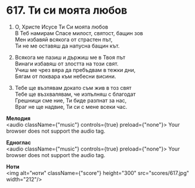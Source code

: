# 617. Ти си моята любов

1. О, Христе Исусе Ти Си моята любов  
В Теб намирам Спасе милост, святост, бащин зов  
Мен избавяй всякога от страстен път,  
Ти не ме оставяш да напусна бащин кът.  

2. Всякога ме пазиш и държиш ме в Твоя път  
Винаги избавяш от злостта на този свят.  
Учиш ме чрез вяра да пребъдвам в тежки дни,  
Бягам от поквара към небесни висини.  

3. Тебе ще възпявам докато съм жив в тоз свят  
Тебе ще възхвалявам, че изпълняш с благодат  
Грешници сме ние, Ти биде разпнат за нас,  
Враг не ще надвие, Ти си с мене всеки час.

**Мелодия**  
<audio className={"music"} controls={true} preload={"none"}>
    <source src="mp3/617.mp3" type="audio/mpeg"/>
    Your browser does not support the audio tag.
</audio>

**Едноглас**  
<audio className={"music"} controls={true} preload={"none"}>
    <source src="transp/617.mp3" type="audio/mpeg"/>
    Your browser does not support the audio tag.
</audio>

**Ноти**  
<img alt="ноти" className={"score"} height="300" src="scores/617.jpg" width="212"/>
